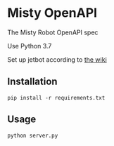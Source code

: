 # Misty OpenAPI
The Misty Robot OpenAPI spec


Use Python 3.7

Set up jetbot according to [the wiki](https://github.com/NVIDIA-AI-IOT/jetbot/wiki)

## Installation

	pip install -r requirements.txt

## Usage

	python server.py

